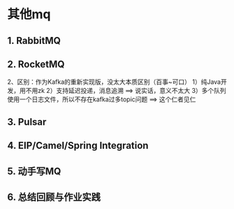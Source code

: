 # 其他mq

## 1. RabbitMQ


## 2. RocketMQ

2、区别：作为Kafka的重新实现版，没太大本质区别（百事~可口）
1）纯Java开发，用不用zk
2）支持延迟投递，消息追溯 ==> 说实话，意义不太大
3）多个队列使用一个日志文件，所以不存在kafka过多topic问题 ==> 这个仁者见仁

## 3. Pulsar


## 4. EIP/Camel/Spring Integration


## 5. 动手写MQ


## 6. 总结回顾与作业实践